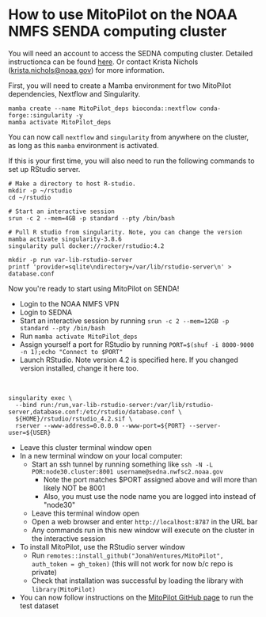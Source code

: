 # How to use MitoPilot on the NOAA NMFS SENDA computing cluster

You will need an account to access the SEDNA computing cluster. Detailed instructionca can be found [here](https://docs.google.com/document/d/1nn0T0OWEsQCBoCdaH6DSY69lQSbK3XnPlseyyQuU2Lc/edit?usp=sharing). Or contact Krista Nichols (<krista.nichols@noaa.gov>) for more information. 

First, you will need to create a Mamba environment for two MitoPilot dependencies, Nextflow and Singularity.

```
mamba create --name MitoPilot_deps bioconda::nextflow conda-forge::singularity -y
mamba activate MitoPilot_deps
```
 
You can now call `nextflow` and `singularity` from anywhere on the cluster, as long as this `mamba` environment is activated.

If this is your first time, you will also need to run the following commands to set up RStudio server. 

```
# Make a directory to host R-studio. 
mkdir -p ~/rstudio
cd ~/rstudio

# Start an interactive session
srun -c 2 --mem=4GB -p standard --pty /bin/bash

# Pull R studio from singularity. Note, you can change the version
mamba activate singularity-3.8.6
singularity pull docker://rocker/rstudio:4.2

mkdir -p run var-lib-rstudio-server
printf 'provider=sqlite\ndirectory=/var/lib/rstudio-server\n' > database.conf
```

Now you're ready to start using MitoPilot on SENDA!

- Login to the NOAA NMFS VPN
- Login to SEDNA
- Start an interactive session by running `srun -c 2 --mem=12GB -p standard --pty /bin/bash`
- Run `mamba activate MitoPilot_deps`
- Assign yourself a port for RStudio by running `PORT=$(shuf -i 8000-9000 -n 1);echo "Connect to $PORT"`
- Launch RStudio. Note version 4.2 is specified here. If you changed version installed, change it here too.

<div style="page-break-after: always; visibility: hidden"> 
\pagebreak 
</div>

```
singularity exec \
  --bind run:/run,var-lib-rstudio-server:/var/lib/rstudio-server,database.conf:/etc/rstudio/database.conf \
  ${HOME}/rstudio/rstudio_4.2.sif \
  rserver --www-address=0.0.0.0 --www-port=${PORT} --server-user=${USER}
```
- Leave this cluster terminal window open 
- In a new terminal window on your local computer:
	- Start an ssh tunnel by running something like `ssh -N -L POR:node30.cluster:8001 username@sedna.nwfsc2.noaa.gov`
		- Note the port matches $PORT assigned above and will more than likely NOT be 8001
		- Also, you must use the node name you are logged into instead of "node30"
	- Leave this terminal window open
	- Open a web browser and enter `http://localhost:8787` in the URL bar
	- Any commands run in this new window will execute on the cluster in the interactive session
- To install MitoPilot, use the RStudio server window
	- Run `remotes::install_github("JonahVentures/MitoPilot", auth_token = gh_token)` (this will not work for now b/c repo is private)
	- Check that installation was successful by loading the library with `library(MitoPilot)`
- You can now follow instructions on the [MitoPilot GitHub page](https://github.com/JonahVentures/MitoPilot) to run the test dataset